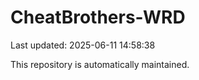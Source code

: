 # CheatBrothers-WRD

Last updated: 2025-06-11 14:58:38

This repository is automatically maintained.
